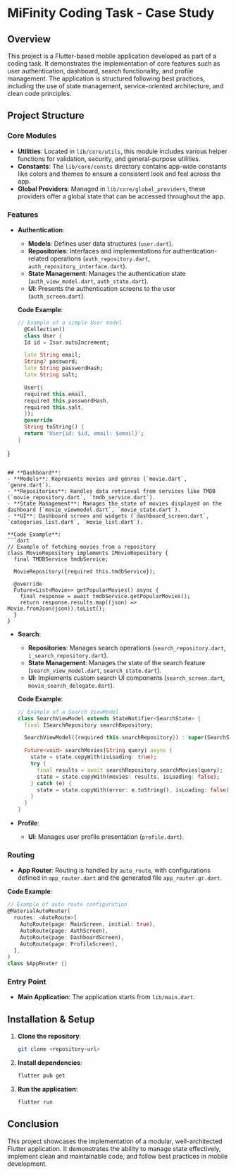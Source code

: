 
# MiFinity Coding Task - Case Study

## Overview

This project is a Flutter-based mobile application developed as part of a coding task. It demonstrates the implementation of core features such as user authentication, dashboard, search functionality, and profile management. The application is structured following best practices, including the use of state management, service-oriented architecture, and clean code principles.

## Project Structure

### Core Modules

- **Utilities**: Located in `lib/core/utils`, this module includes various helper functions for validation, security, and general-purpose utilities.
- **Constants**: The `lib/core/consts` directory contains app-wide constants like colors and themes to ensure a consistent look and feel across the app.
- **Global Providers**: Managed in `lib/core/global_providers`, these providers offer a global state that can be accessed throughout the app.

### Features

- **Authentication**: 
  - **Models**: Defines user data structures (`user.dart`).
  - **Repositories**: Interfaces and implementations for authentication-related operations (`auth_repository.dart`, `auth_repository_interface.dart`).
  - **State Management**: Manages the authentication state (`auth_view_model.dart`, `auth_state.dart`).
  - **UI**: Presents the authentication screens to the user (`auth_screen.dart`).

  **Code Example**:
  ```dart
  // Example of a simple User model
    @Collection()
    class User {
    Id id = Isar.autoIncrement;

    late String email;
    String? password;
    late String passwordHash;
    late String salt;

    User({
    required this.email,
    required this.passwordHash,
    required this.salt,
    });
    @override
    String toString() {
    return 'User{id: $id, email: $email}';
  }
}
  ```

  ## **Dashboard**:
  - **Models**: Represents movies and genres (`movie.dart`, `genre.dart`).
  - **Repositories**: Handles data retrieval from services like TMDB (`movie_repository.dart`, `tmdb_service.dart`).
  - **State Management**: Manages the state of movies displayed on the dashboard (`movie_viewmodel.dart`, `movie_state.dart`).
  - **UI**: Dashboard screen and widgets (`dashboard_screen.dart`, `categories_list.dart`, `movie_list.dart`).

  **Code Example**:
  ```dart
  // Example of fetching movies from a repository
  class MovieRepository implements IMovieRepository {
    final TMDBService tmdbService;
    
    MovieRepository({required this.tmdbService});
    
    @override
    Future<List<Movie>> getPopularMovies() async {
      final response = await tmdbService.getPopularMovies();
      return response.results.map((json) => Movie.fromJson(json)).toList();
    }
  }
  ```

- **Search**:
  - **Repositories**: Manages search operations (`search_repository.dart`, `i_search_repository.dart`).
  - **State Management**: Manages the state of the search feature (`search_view_model.dart`, `search_state.dart`).
  - **UI**: Implements custom search UI components (`search_screen.dart`, `movie_search_delegate.dart`).

  **Code Example**:
  ```dart
  // Example of a Search ViewModel
  class SearchViewModel extends StateNotifier<SearchState> {
    final ISearchRepository searchRepository;

    SearchViewModel({required this.searchRepository}) : super(SearchState.initial());

    Future<void> searchMovies(String query) async {
      state = state.copyWith(isLoading: true);
      try {
        final results = await searchRepository.searchMovies(query);
        state = state.copyWith(movies: results, isLoading: false);
      } catch (e) {
        state = state.copyWith(error: e.toString(), isLoading: false);
      }
    }
  }
  ```

- **Profile**:
  - **UI**: Manages user profile presentation (`profile.dart`).

### Routing

- **App Router**: Routing is handled by `auto_route`, with configurations defined in `app_router.dart` and the generated file `app_router.gr.dart`.

**Code Example**:
```dart
// Example of auto route configuration
@MaterialAutoRouter(
  routes: <AutoRoute>[
    AutoRoute(page: MainScreen, initial: true),
    AutoRoute(page: AuthScreen),
    AutoRoute(page: DashboardScreen),
    AutoRoute(page: ProfileScreen),
  ],
)
class $AppRouter {}
```

### Entry Point

- **Main Application**: The application starts from `lib/main.dart`.

## Installation & Setup

1. **Clone the repository**:
   ```bash
   git clone <repository-url>
   ```
2. **Install dependencies**:
   ```bash
   flutter pub get
   ```
3. **Run the application**:
   ```bash
   flutter run
   ```

## Conclusion

This project showcases the implementation of a modular, well-architected Flutter application. It demonstrates the ability to manage state effectively, implement clean and maintainable code, and follow best practices in mobile development.
